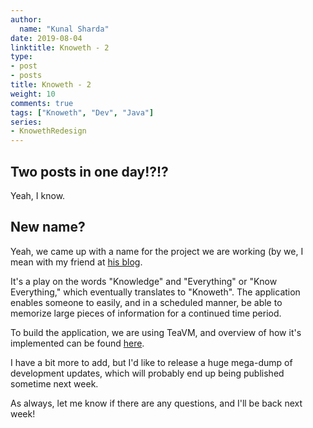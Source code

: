 ```yaml
---
author:
  name: "Kunal Sharda"
date: 2019-08-04
linktitle: Knoweth - 2 
type:
- post
- posts
title: Knoweth - 2
weight: 10
comments: true
tags: ["Knoweth", "Dev", "Java"]
series: 
- KnowethRedesign
---
```


## Two posts in one day!?!?

Yeah, I know.

## New name?

Yeah, we came up with a name for the project we are working (by we, I mean with my friend at [his blog](https://potatofrom.space).

It's a play on the words "Knowledge" and "Everything" or "Know Everything," which eventually translates to "Knoweth". The application enables someone to easily, and in a scheduled manner, be able to memorize large pieces of information for a continued time period.

To build the application, we are using TeaVM, and overview of how it's implemented can be found [here](https://potatofrom.space/post/knoweth-teavm-first-look/).

I have a bit more to add, but I'd like to release a huge mega-dump of development updates, which will probably end up being published sometime next week.

As always, let me know if there are any questions, and I'll be back next week!